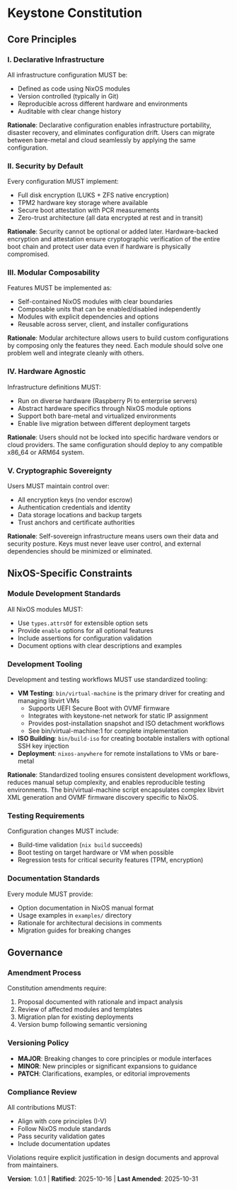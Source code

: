 <!--
SYNC IMPACT REPORT
===================
Version: 1.0.0 → 1.0.1
Change Type: PATCH (Clarification of development tooling)

Principles Modified:
- None (core principles unchanged)

Sections Added:
- Development Tooling subsection under NixOS-Specific Constraints

Sections Removed:
- None

Templates Status:
- ✅ plan-template.md: No updates required (constitution check remains compatible)
- ✅ spec-template.md: No updates required (requirements section unaffected)
- ✅ tasks-template.md: No updates required (task structure unaffected)

Follow-up Actions:
- None - clarification only, no dependent artifact changes needed

Rationale for Version 1.0.1:
- Added Development Tooling subsection documenting bin/virtual-machine as primary VM driver
- PATCH bump: Clarifying guidance for development workflow, no semantic changes
- Does not affect core principles, module standards, or testing requirements
-->

# Keystone Constitution

## Core Principles

### I. Declarative Infrastructure

All infrastructure configuration MUST be:
- Defined as code using NixOS modules
- Version controlled (typically in Git)
- Reproducible across different hardware and environments
- Auditable with clear change history

**Rationale**: Declarative configuration enables infrastructure portability, disaster recovery, and eliminates configuration drift. Users can migrate between bare-metal and cloud seamlessly by applying the same configuration.

### II. Security by Default

Every configuration MUST implement:
- Full disk encryption (LUKS + ZFS native encryption)
- TPM2 hardware key storage where available
- Secure boot attestation with PCR measurements
- Zero-trust architecture (all data encrypted at rest and in transit)

**Rationale**: Security cannot be optional or added later. Hardware-backed encryption and attestation ensure cryptographic verification of the entire boot chain and protect user data even if hardware is physically compromised.

### III. Modular Composability

Features MUST be implemented as:
- Self-contained NixOS modules with clear boundaries
- Composable units that can be enabled/disabled independently
- Modules with explicit dependencies and options
- Reusable across server, client, and installer configurations

**Rationale**: Modular architecture allows users to build custom configurations by composing only the features they need. Each module should solve one problem well and integrate cleanly with others.

### IV. Hardware Agnostic

Infrastructure definitions MUST:
- Run on diverse hardware (Raspberry Pi to enterprise servers)
- Abstract hardware specifics through NixOS module options
- Support both bare-metal and virtualized environments
- Enable live migration between different deployment targets

**Rationale**: Users should not be locked into specific hardware vendors or cloud providers. The same configuration should deploy to any compatible x86_64 or ARM64 system.

### V. Cryptographic Sovereignty

Users MUST maintain control over:
- All encryption keys (no vendor escrow)
- Authentication credentials and identity
- Data storage locations and backup targets
- Trust anchors and certificate authorities

**Rationale**: Self-sovereign infrastructure means users own their data and security posture. Keys must never leave user control, and external dependencies should be minimized or eliminated.

## NixOS-Specific Constraints

### Module Development Standards

All NixOS modules MUST:
- Use `types.attrsOf` for extensible option sets
- Provide `enable` options for all optional features
- Include assertions for configuration validation
- Document options with clear descriptions and examples

### Development Tooling

Development and testing workflows MUST use standardized tooling:
- **VM Testing**: `bin/virtual-machine` is the primary driver for creating and managing libvirt VMs
  - Supports UEFI Secure Boot with OVMF firmware
  - Integrates with keystone-net network for static IP assignment
  - Provides post-installation snapshot and ISO detachment workflows
  - See bin/virtual-machine:1 for complete implementation
- **ISO Building**: `bin/build-iso` for creating bootable installers with optional SSH key injection
- **Deployment**: `nixos-anywhere` for remote installations to VMs or bare-metal

**Rationale**: Standardized tooling ensures consistent development workflows, reduces manual setup complexity, and enables reproducible testing environments. The bin/virtual-machine script encapsulates complex libvirt XML generation and OVMF firmware discovery specific to NixOS.

### Testing Requirements

Configuration changes MUST include:
- Build-time validation (`nix build` succeeds)
- Boot testing on target hardware or VM when possible
- Regression tests for critical security features (TPM, encryption)

### Documentation Standards

Every module MUST provide:
- Option documentation in NixOS manual format
- Usage examples in `examples/` directory
- Rationale for architectural decisions in comments
- Migration guides for breaking changes

## Governance

### Amendment Process

Constitution amendments require:
1. Proposal documented with rationale and impact analysis
2. Review of affected modules and templates
3. Migration plan for existing deployments
4. Version bump following semantic versioning

### Versioning Policy

- **MAJOR**: Breaking changes to core principles or module interfaces
- **MINOR**: New principles or significant expansions to guidance
- **PATCH**: Clarifications, examples, or editorial improvements

### Compliance Review

All contributions MUST:
- Align with core principles (I-V)
- Follow NixOS module standards
- Pass security validation gates
- Include documentation updates

Violations require explicit justification in design documents and approval from maintainers.

**Version**: 1.0.1 | **Ratified**: 2025-10-16 | **Last Amended**: 2025-10-31
